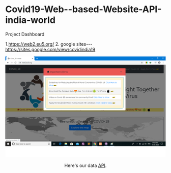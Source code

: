 # Covid19-Web--based-Website-API-india-world
Project Dashboard

1.https://web2.eu5.org/
2. google sites--- https://sites.google.com/view/covidindia19 




<p align="center">
<img src="https://raw.githubusercontent.com/rishigole42/Covid19-Web--based-Website-API-india-world/master/page%20demo%20screenshot.png">
</p>

<p align="center">
  Here's our data <a href="http://web2.eu5.org/">API</a>.
 </p>
